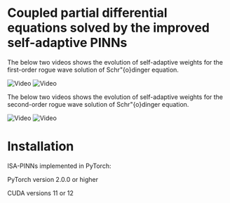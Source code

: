 # Coupled partial differential equations solved by the improved self-adaptive PINNs

The below two videos shows the evolution of self-adaptive weights for the first-order rogue wave solution of Schr\"{o}dinger equation.

![Video](https://gitee.com/hucmwf/coupsa/raw/master/sa-sch1st-animation.gif)
![Video](https://gitee.com/hucmwf/coupsa/raw/master/sa-sch1st-v-animation.gif)

The below two videos shows the evolution of self-adaptive weights for the second-order rogue wave solution of Schr\"{o}dinger equation.

![Video](https://gitee.com/hucmwf/coupsa/raw/master/sa-sch2nd-animation.gif)
![Video](https://gitee.com/hucmwf/coupsa/raw/master/sa-sch2nd-v-animation.gif)


# Installation
ISA-PINNs implemented in PyTorch:

PyTorch version 2.0.0 or higher

CUDA versions 11 or 12
